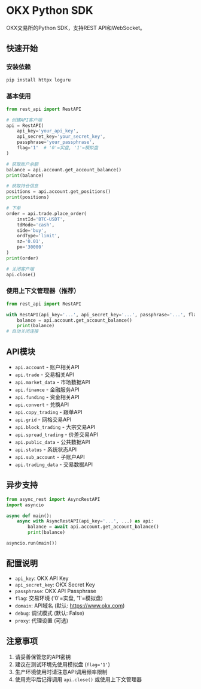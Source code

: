 # OKX Python SDK

OKX交易所的Python SDK，支持REST API和WebSocket。

## 快速开始

### 安装依赖

```bash
pip install httpx loguru
```

### 基本使用

```python
from rest_api import RestAPI

# 创建API客户端
api = RestAPI(
    api_key='your_api_key',
    api_secret_key='your_secret_key', 
    passphrase='your_passphrase',
    flag='1'  # '0'=实盘, '1'=模拟盘
)

# 获取账户余额
balance = api.account.get_account_balance()
print(balance)

# 获取持仓信息
positions = api.account.get_positions()
print(positions)

# 下单
order = api.trade.place_order(
    instId='BTC-USDT',
    tdMode='cash',
    side='buy',
    ordType='limit',
    sz='0.01',
    px='30000'
)
print(order)

# 关闭客户端
api.close()
```

### 使用上下文管理器（推荐）

```python
from rest_api import RestAPI

with RestAPI(api_key='...', api_secret_key='...', passphrase='...', flag='1') as api:
    balance = api.account.get_account_balance()
    print(balance)
# 自动关闭连接
```

## API模块

- `api.account` - 账户相关API
- `api.trade` - 交易相关API  
- `api.market_data` - 市场数据API
- `api.finance` - 金融服务API
- `api.funding` - 资金相关API
- `api.convert` - 兑换API
- `api.copy_trading` - 跟单API
- `api.grid` - 网格交易API
- `api.block_trading` - 大宗交易API
- `api.spread_trading` - 价差交易API
- `api.public_data` - 公共数据API
- `api.status` - 系统状态API
- `api.sub_account` - 子账户API
- `api.trading_data` - 交易数据API

## 异步支持

```python
from async_rest import AsyncRestAPI
import asyncio

async def main():
    async with AsyncRestAPI(api_key='...', ...) as api:
        balance = await api.account.get_account_balance()
        print(balance)

asyncio.run(main())
```

## 配置说明

- `api_key`: OKX API Key
- `api_secret_key`: OKX Secret Key  
- `passphrase`: OKX API Passphrase
- `flag`: 交易环境 ('0'=实盘, '1'=模拟盘)
- `domain`: API域名 (默认: https://www.okx.com)
- `debug`: 调试模式 (默认: False)
- `proxy`: 代理设置 (可选)

## 注意事项

1. 请妥善保管您的API密钥
2. 建议在测试环境先使用模拟盘 (`flag='1'`)
3. 生产环境使用时请注意API调用频率限制
4. 使用完毕后记得调用 `api.close()` 或使用上下文管理器